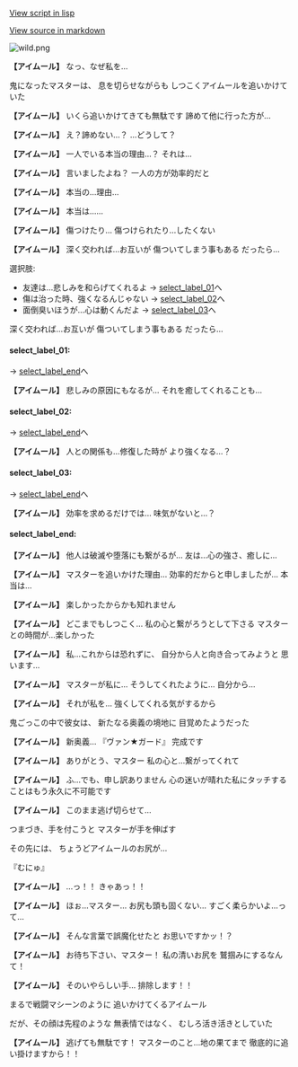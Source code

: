 [View script in lisp](../scripts/20022303.txt)

[View source in markdown](20022303.md)

![wild.png](../images/backgrounds/wild.png)

**【アイムール】**
なっ、なぜ私を…

鬼になったマスターは、
息を切らせながらも
しつこくアイムールを追いかけていた

**【アイムール】**
いくら追いかけてきても無駄です
諦めて他に行った方が…

**【アイムール】**
え？諦めない…？
…どうして？

**【アイムール】**
一人でいる本当の理由…？
それは…

**【アイムール】**
言いましたよね？
一人の方が効率的だと

**【アイムール】**
本当の…理由…

**【アイムール】**
本当は……

**【アイムール】**
傷つけたり…
傷つけられたり…したくない

**【アイムール】**
深く交われば…お互いが
傷ついてしまう事もある
だったら…

選択肢:
- 友達は…悲しみを和らげてくれるよ → [select_label_01](#select_label_01)へ
- 傷は治った時、強くなるんじゃない → [select_label_02](#select_label_02)へ
- 面倒臭いほうが…心は動くんだよ → [select_label_03](#select_label_03)へ

深く交われば…お互いが
傷ついてしまう事もある
だったら…

#### select_label_01:
 → [select_label_end](#select_label_end)へ

**【アイムール】**
悲しみの原因にもなるが…
それを癒してくれることも…

#### select_label_02:
 → [select_label_end](#select_label_end)へ

**【アイムール】**
人との関係も…修復した時が
より強くなる…？

#### select_label_03:
 → [select_label_end](#select_label_end)へ

**【アイムール】**
効率を求めるだけでは…
味気がないと…？

#### select_label_end:

**【アイムール】**
他人は破滅や堕落にも繋がるが…
友は…心の強さ、癒しに…

**【アイムール】**
マスターを追いかけた理由…
効率的だからと申しましたが…
本当は…

**【アイムール】**
楽しかったからかも知れません

**【アイムール】**
どこまでもしつこく…
私の心と繋がろうとして下さる
マスターとの時間が…楽しかった

**【アイムール】**
私…これからは恐れずに、
自分から人と向き合ってみようと
思います…

**【アイムール】**
マスターが私に…
そうしてくれたように…
自分から…

**【アイムール】**
それが私を…
強くしてくれる気がするから

鬼ごっこの中で彼女は、
新たなる奥義の境地に
目覚めたようだった

**【アイムール】**
新奥義…
『ヴァン★ガード』
完成です

**【アイムール】**
ありがとう、マスター
私の心と…繋がってくれて

**【アイムール】**
ふ…でも、申し訳ありません
心の迷いが晴れた私にタッチする
ことはもう永久に不可能です

**【アイムール】**
このまま逃げ切らせて…

つまづき、手を付こうと
マスターが手を伸ばす

その先には、
ちょうどアイムールのお尻が…

『むにゅ』

**【アイムール】**
…っ！！
きゃあっ！！

**【アイムール】**
ほぉ…マスター…
お尻も頭も固くない…
すごく柔らかいよ…って…

**【アイムール】**
そんな言葉で誤魔化せたと
お思いですかッ！？

**【アイムール】**
お待ち下さい、マスター！
私の清いお尻を
鷲掴みにするなんて！

**【アイムール】**
そのいやらしい手…
排除します！！

まるで戦闘マシーンのように
追いかけてくるアイムール

だが、その顔は先程のような
無表情ではなく、
むしろ活き活きとしていた

**【アイムール】**
逃げても無駄です！
マスターのこと…地の果てまで
徹底的に追い掛けますから！！
